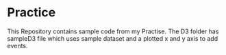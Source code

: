 # Practice
This Repository contains sample code from my Practise.
The D3 folder has sampleD3 file which uses sample dataset and a plotted x and y axis to add events.

